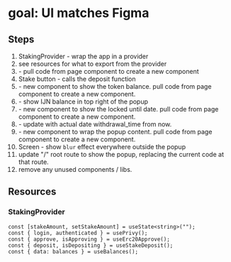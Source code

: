 # goal: UI matches Figma

## Steps

1. StakingProvider - wrap the app in a provider
2. see resources for what to export from the provider
3. <StakeButton /> - pull code from page component to create a new component
4. Stake button - calls the deposit function
5. <TokenBalance> - new component to show the token balance. pull code from page component to create a new component.
6. <TokenBalance> - show IJN balance in top right of the popup
7. <LockedUntil /> - new component to show the locked until date. pull code from page component to create a new component.
8. <LockedUntil /> - update with actual date withdrawal_time from now.
9. <PopupCard /> - new component to wrap the popup content. pull code from page component to create a new component.
10. Screen - show `blur` effect everywhere outside the popup
11. update "/" root route to show the popup, replacing the current code at that route.
12. remove any unused components / libs.

## Resources

### StakingProvider

```tsx
const [stakeAmount, setStakeAmount] = useState<string>("");
const { login, authenticated } = usePrivy();
const { approve, isApproving } = useErc20Approve();
const { deposit, isDepositing } = useStakeDeposit();
const { data: balances } = useBalances();
```
